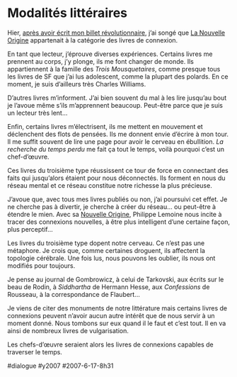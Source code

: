 # Modalités littéraires

Hier, [après avoir écrit mon billet révolutionnaire](vive-la-revolution.md), j’ai songé que [La Nouvelle Origine](http://www.lanouvelleorigine.com) appartenait à la catégorie des livres de connexion.

En tant que lecteur, j’éprouve diverses expériences. Certains livres me prennent au corps, j’y plonge, ils me font changer de monde. Ils appartiennent à la famille des *Trois Mousquetaires*, comme presque tous les livres de SF que j’ai lus adolescent, comme la plupart des polards. En ce moment, je suis d’ailleurs très Charles Williams.

D’autres livres m’informent. J’ai bien souvent du mal à les lire jusqu’au bout je l’avoue même s’ils m’apprennent beaucoup. Peut-être parce que je suis un lecteur très lent…

Enfin, certains livres m’électrisent, ils me mettent en mouvement et déclenchent des flots de pensées. Ils me donnent envie d’écrire à mon tour. Il me suffit souvent de lire une page pour avoir le cerveau en ébullition. *La recherche du temps perdu* me fait ça tout le temps, voilà pourquoi c’est un chef-d’œuvre.

Ces livres du troisième type réussissent ce tour de force en connectant des faits qui jusqu’alors étaient pour nous déconnectés. Ils forment en nous du réseau mental et ce réseau constitue notre richesse la plus précieuse.

J’avoue que, avec tous mes livres publiés ou non, j’ai poursuivi cet effet. Je ne cherche pas à divertir, je cherche à créer du réseau… ou peut-être à étendre le mien. Avec sa [Nouvelle Origine](http://www.lanouvelleorigine.com/), Philippe Lemoine nous incite à tracer des connexions nouvelles, à être plus intelligent d’une certaine façon, plus perceptif…

Les livres du troisième type dopent notre cerveau. Ce n’est pas une métaphore. Je crois que, comme certaines droguent, ils affectent la topologie cérébrale. Une fois lus, nous pouvons les oublier, ils nous ont modifiés pour toujours.

Je pense au journal de Gombrowicz, à celui de Tarkovski, aux écrits sur le beau de Rodin, à *Siddhartha* de Hermann Hesse, aux *Confessions* de Rousseau, à la correspondance de Flaubert…

Je viens de citer des monuments de notre littérature mais certains livres de connexions peuvent n’avoir aucun autre intérêt que de nous servir à un moment donné. Nous tombons sur eux quand il le faut et c’est tout. Il en va ainsi de nombreux livres de vulgarisation.

Les chefs-d’œuvre seraient alors les livres de connexions capables de traverser le temps.

#dialogue #y2007 #2007-6-17-8h31
